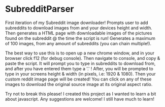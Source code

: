 # SubredditParser
First iteration of my Subreddit image downloader!
Prompts user to add subreddits to download images from and your devices height and width. Then generates a HTML page with downloadable images of the pictures found on the subreddit @ the time the script is run! Generates a maximum of 100 images, from any amount of subreddits (you can chain multiple!).

The best way to use this is to open up a new chrome window, and in your browser click f12 (for debug console). Then navigate to console, and copy & paste the script. It will prompt you to type in subreddits to download from, and after you have entered them type a '.' !
After, you will be prompted to type in your screens height & width (in pixels, i.e: 1920 & 1080). Then your custom reddit image page will be created! You can click on any of these images to download the original source image at its original aspect ratio.

Try not to break this please! I created this project as I wanted to learn a bit about javascript. Any suggestions are welcome! I still have much to learn!
